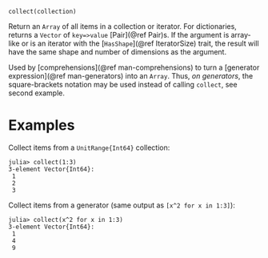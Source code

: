 ```
collect(collection)
```

Return an `Array` of all items in a collection or iterator. For dictionaries, returns a `Vector` of `key=>value` [Pair](@ref Pair)s. If the argument is array-like or is an iterator with the [`HasShape`](@ref IteratorSize) trait, the result will have the same shape and number of dimensions as the argument.

Used by [comprehensions](@ref man-comprehensions) to turn a [generator expression](@ref man-generators) into an `Array`. Thus, *on generators*, the square-brackets notation may be used instead of calling `collect`, see second example.

# Examples

Collect items from a `UnitRange{Int64}` collection:

```jldoctest
julia> collect(1:3)
3-element Vector{Int64}:
 1
 2
 3
```

Collect items from a generator (same output as `[x^2 for x in 1:3]`):

```jldoctest
julia> collect(x^2 for x in 1:3)
3-element Vector{Int64}:
 1
 4
 9
```
